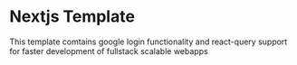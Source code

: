# Nextjs Template

This template comtains google login functionality and react-query support for faster development of fullstack scalable webapps
